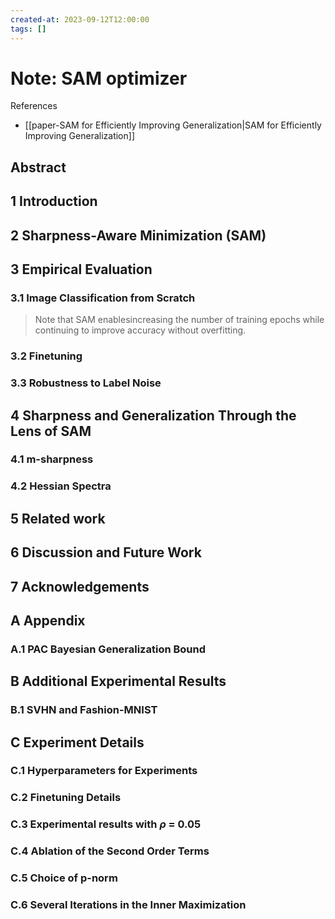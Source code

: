 ```yaml
---
created-at: 2023-09-12T12:00:00
tags: []
---
```

# Note: SAM optimizer
References
- [[paper-SAM for Efficiently Improving Generalization|SAM for Efficiently Improving Generalization]]
## Abstract
## 1 Introduction
## 2 Sharpness-Aware Minimization (SAM)
## 3 Empirical Evaluation
### 3.1 Image Classification from Scratch

> Note that SAM enablesincreasing the number of training epochs while continuing to improve accuracy without overfitting.

### 3.2 Finetuning
### 3.3 Robustness to Label Noise
## 4 Sharpness and Generalization Through the Lens of SAM
### 4.1 m-sharpness
### 4.2 Hessian Spectra
## 5 Related work
## 6 Discussion and Future Work
## 7 Acknowledgements
## A Appendix
### A.1 PAC Bayesian Generalization Bound
## B Additional Experimental Results
### B.1 SVHN and Fashion-MNIST
## C Experiment Details
### C.1 Hyperparameters for Experiments
### C.2 Finetuning Details
### C.3 Experimental results with $\rho$ = 0.05 
### C.4 Ablation of the Second Order Terms
### C.5 Choice of p-norm
### C.6 Several Iterations in the Inner Maximization


